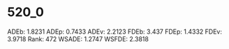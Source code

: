 # 520_0

ADEb: 1.8231
ADEp: 0.7433
ADEv: 2.2123
FDEb: 3.437
FDEp: 1.4332
FDEv: 3.9718
Rank: 472
WSADE: 1.2747
WSFDE: 2.3818